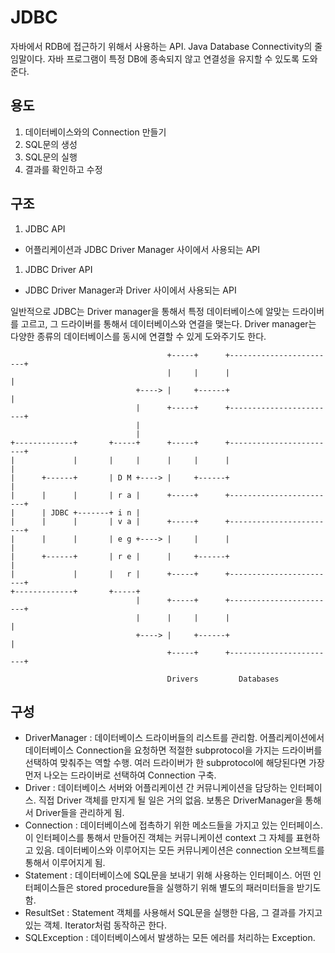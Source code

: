 # JDBC

자바에서 RDB에 접근하기 위해서 사용하는 API. Java Database Connectivity의 줄임말이다. 자바 프로그램이 특정 DB에 종속되지 않고 연결성을 유지할 수 있도록 도와준다.

## 용도

1. 데이터베이스와의 Connection 만들기
1. SQL문의 생성
1. SQL문의 실행
1. 결과를 확인하고 수정

## 구조

1. JDBC API
  - 어플리케이션과 JDBC Driver Manager 사이에서 사용되는 API
1. JDBC Driver API
  - JDBC Driver Manager과 Driver 사이에서 사용되는 API
  
일반적으로 JDBC는 Driver manager을 통해서 특정 데이터베이스에 알맞는 드라이버를 고르고, 그 드라이버를 통해서 데이터베이스와 연결을 맺는다. Driver manager는 다양한 종류의 데이터베이스를 동시에 연결할 수 있게 도와주기도 한다.

```
                                   +-----+      +------------------------+
                                   |     |      |                        |
                            +----> |     +------+                        |
                            |      +-----+      +------------------------+
                            |
                            |
+-------------+       +-----+      +-----+      +------------------------+
|             |       |     |      |     |      |                        |
|      +------+       | D M +----> |     +------+                        |
|      |      |       | r a |      +-----+      +------------------------+
|      | JDBC +-------+ i n |
|      |      |       | v a |      +-----+      +------------------------+
|      |      |       | e g +----> |     |      |                        |
|      +------+       | r e |      |     +------+                        |
|             |       |   r |      +-----+      +------------------------+
+-------------+       +-----+
                            |      +-----+      +------------------------+
                            |      |     |      |                        |
                            +----> |     +------+                        |
                                   +-----+      +------------------------+

                                   Drivers         Databases

```

## 구성

- DriverManager : 데이터베이스 드라이버들의 리스트를 관리함. 어플리케이션에서 데이터베이스 Connection을 요청하면 적절한 subprotocol을 가지는 드라이버를 선택하여 맞춰주는 역할 수행. 여러 드라이버가 한 subprotocol에 해당된다면 가장 먼저 나오는 드라이버로 선택하여 Connection 구축.
- Driver : 데이터베이스 서버와 어플리케이션 간 커뮤니케이션을 담당하는 인터페이스. 직접 Driver 객체를 만지게 될 일은 거의 없음. 보통은 DriverManager을 통해서 Driver들을 관리하게 됨. 
- Connection : 데이터베이스에 접촉하기 위한 메소드들을 가지고 있는 인터페이스. 이 인터페이스를 통해서 만들어진 객체는 커뮤니케이션 context 그 자체를 표현하고 있음. 데이터베이스와 이루어지는 모든 커뮤니케이션은 connection 오브젝트를 통해서 이루어지게 됨.
- Statement : 데이터베이스에 SQL문을 보내기 위해 사용하는 인터페이스. 어떤 인터페이스들은 stored procedure들을 실행하기 위해 별도의 패러미터들을 받기도 함.
- ResultSet : Statement 객체를 사용해서 SQL문을 실행한 다음, 그 결과를 가지고 있는 객체. Iterator처럼 동작하곤 한다.
- SQLException : 데이터베이스에서 발생하는 모든 에러를 처리하는 Exception.


